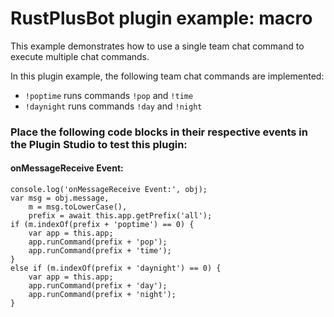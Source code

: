 # **RustPlusBot** plugin example: macro

This example demonstrates how to use a single team chat command to execute multiple chat commands.

In this plugin example, the following team chat commands are implemented:

- `!poptime` runs commands `!pop` and `!time`
- `!daynight` runs commands `!day` and `!night`

### Place the following code blocks in their respective events in the Plugin Studio to test this plugin:

#### onMessageReceive Event:

```
console.log('onMessageReceive Event:', obj);
var msg = obj.message,
    m = msg.toLowerCase(),
    prefix = await this.app.getPrefix('all');
if (m.indexOf(prefix + 'poptime') == 0) {
    var app = this.app;
    app.runCommand(prefix + 'pop');
    app.runCommand(prefix + 'time');
}
else if (m.indexOf(prefix + 'daynight') == 0) {
    var app = this.app;
    app.runCommand(prefix + 'day');
    app.runCommand(prefix + 'night');
}
```
